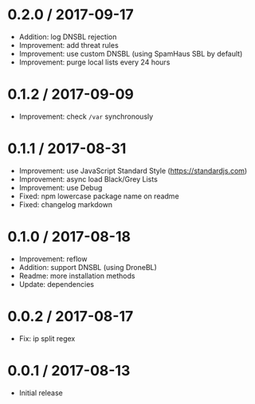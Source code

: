 0.2.0 / 2017-09-17
==================

 * Addition: log DNSBL rejection
 * Improvement: add threat rules
 * Improvement: use custom DNSBL (using SpamHaus SBL by default)
 * Improvement: purge local lists every 24 hours

0.1.2 / 2017-09-09
==================

 * Improvement: check `/var` synchronously 

0.1.1 / 2017-08-31
==================

 * Improvement: use JavaScript Standard Style (https://standardjs.com)
 * Improvement: async load Black/Grey Lists
 * Improvement: use Debug
 * Fixed: npm lowercase package name on readme
 * Fixed: changelog markdown

0.1.0 / 2017-08-18
==================

 * Improvement: reflow
 * Addition: support DNSBL (using DroneBL)
 * Readme: more installation methods
 * Update: dependencies

0.0.2 / 2017-08-17
==================

 * Fix: ip split regex

0.0.1 / 2017-08-13
==================

 * Initial release
